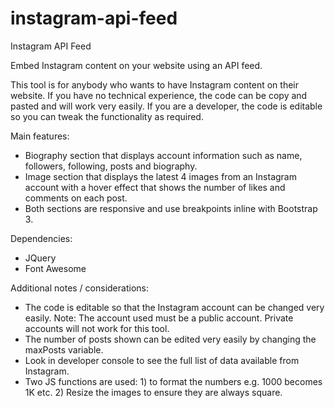 # instagram-api-feed

Instagram API Feed

Embed Instagram content on your website using an API feed. 

This tool is for anybody who wants to have Instagram content on their website. If you have no technical experience, the code can be copy and pasted and will work very easily. If you are a developer, the code is editable so you can tweak the functionality as required.

Main features:
- Biography section that displays account information such as name, followers, following, posts and biography.
- Image section that displays the latest 4 images from an Instagram account with a hover effect that shows the number of likes and comments on each post.
- Both sections are responsive and use breakpoints inline with Bootstrap 3.

Dependencies:
- JQuery
- Font Awesome

Additional notes / considerations:
- The code is editable so that the Instagram account can be changed very easily.
Note: The account used must be a public account. Private accounts will not work for this tool.
- The number of posts shown can be edited very easily by changing the maxPosts variable.
- Look in developer console to see the full list of data available from Instagram.
- Two JS functions are used: 1) to format the numbers e.g. 1000 becomes 1K etc. 2) Resize the images to ensure they are always square.
